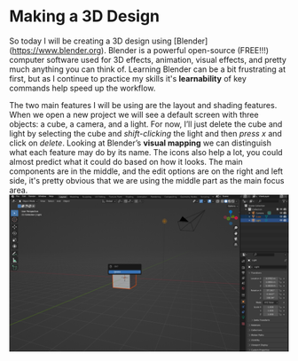 # Making a 3D Design 
So today I will be creating a 3D design using [Blender] (https://www.blender.org). Blender is a powerful open-source (FREE!!!) computer software used for 3D effects, animation, visual effects, and pretty much anything you can think of. Learning Blender can be a bit frustrating at first, but as I continue to practice my skills it's **learnability** of key commands help speed up the workflow.

The two main features I will be using are the layout and shading features. When we open a new project we will see a default screen with three objects: a cube, a camera, and a light. For now, I’ll just delete the cube and light by selecting the cube and *shift-clicking* the light and then *press x* and click on *delete*. Looking at Blender’s **visual mapping** we can distinguish what each feature may do by its name. The icons also help a lot, you could almost predict what it could do based on how it looks. The main components are in the middle, and the edit options are on the right and left side, it's pretty obvious that we are using the middle part as the main focus area.  
![image](/assets/UXP1.jpg) 
